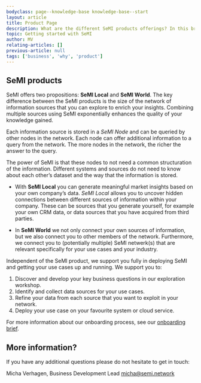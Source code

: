 ```yaml
---
bodyclass: page--knowledge-base knowledge-base--start
layout: article
title: Product Page
description: What are the different SeMI products offerings? In this brief you will discover which product fits your organisation best. 
topic: Getting started with SeMI
author: MV
relating-articles: []
previous-article: null
tags: ['business', 'why', 'product']
---
```


## SeMI products

SeMI offers two propositions: **SeMI Local** and **SeMI World**. The key difference between the SeMI products is the size of the network of information sources that you can explore to enrich your insights. Combining multiple sources using SeMI exponentially enhances the quality of your knowledge gained.

Each information source is stored in a *SeMI Node* and can be queried by other nodes in the network. Each node can offer additional information to a query from the network. The more nodes in the network, the richer the answer to the query. 

The power of SeMI is that these nodes to not need a common structuration of the information. Different systems and sources do not need to know about each other’s dataset and the way that the information is stored. 

- With **SeMI Local** you can generate meaningful market insights based on your own company’s data. *SeMI Local* allows you to uncover hidden connections between different sources of information within your company. These can be sources that you generate yourself, for example your own CRM data, or data sources that you have acquired from third parties. 

- In **SeMI World** we not only connect your own sources of information, but we also connect you to other members of the network. Furthermore, we connect you to (potentially multiple) SeMI netwerk(s) that are relevant specifically for your use cases and your industry.  

Independent of the SeMI product, we support you fully in deploying SeMI and getting your use cases up and running. We support you to:

1. Discover and develop your key business questions in our exploration workshop.
1. Identify and collect data sources for your use cases.
1. Refine your data from each source that you want to exploit in your network.
1. Deploy your use case on your favourite system or cloud service.

For more information about our onboarding process, see our [onboarding brief](http://dev.semi.network/knowledge-base/primers/INSERT_LINK.html).

## More information?
If you have any additional questions please do not hesitate to get in touch:

Micha Verhagen, Business Development Lead
[micha@semi.network](mailto:micha@semi.network)
